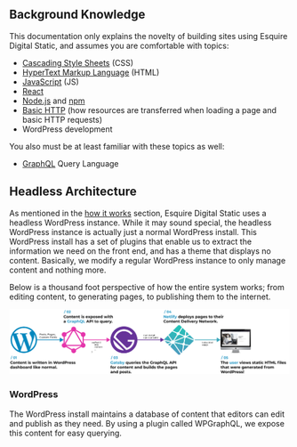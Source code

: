 ## Background Knowledge

This documentation only explains the novelty of building sites using Esquire Digital Static, and assumes you are comfortable with topics:

- [Cascading Style Sheets](https://developer.mozilla.org/en-US/docs/Web/CSS) (CSS)
- [HyperText Markup Language](https://developer.mozilla.org/en-US/docs/Web/HTML) (HTML)
- [JavaScript](https://developer.mozilla.org/en-US/docs/Web/JavaScript) (JS)
- [React](https://reactjs.org/tutorial/tutorial.html)
- [Node.js](https://nodejs.org/en/about/) and [npm](https://docs.npmjs.com/about-npm)
- [Basic HTTP](https://developer.mozilla.org/en-US/docs/Web/HTTP/Overview) (how resources are transferred when loading a page and basic HTTP requests)
- WordPress development

You also must be at least familiar with these topics as well:

- [GraphQL](https://graphql.org/learn/) Query Language

## Headless Architecture

As mentioned in the [how it works](../how-it-works.md) section, Esquire Digital Static uses a headless WordPress instance. While it may sound special, the headless WordPress instance is actually just a normal WordPress install. This WordPress install has a set of plugins that enable us to extract the information we need on the front end, and has a theme that displays no content. Basically, we modify a regular WordPress instance to only manage content and nothing more.

Below is a thousand foot perspective of how the entire system works; from editing content, to generating pages, to publishing them to the internet.

![Architecture Infographic](../_media/architecture-horiz.png)

### WordPress

The WordPress install maintains a database of content that editors can edit and publish as they need. By using a plugin called WPGraphQL, we expose this content for easy querying.
